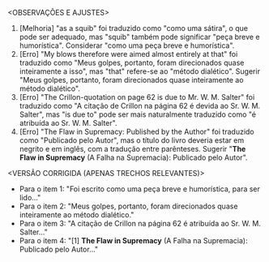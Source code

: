 <OBSERVAÇÕES E AJUSTES>
1. [Melhoria] "as a squib" foi traduzido como "como uma sátira", o que pode ser adequado, mas "squib" também pode significar "peça breve e humorística". Considerar "como uma peça breve e humorística".
2. [Erro] "My blows therefore were aimed almost entirely at that" foi traduzido como "Meus golpes, portanto, foram direcionados quase inteiramente a isso", mas "that" refere-se ao "método dialético". Sugerir "Meus golpes, portanto, foram direcionados quase inteiramente ao método dialético".
3. [Erro] "The Crillon-quotation on page 62 is due to Mr. W. M. Salter" foi traduzido como "A citação de Crillon na página 62 é devida ao Sr. W. M. Salter", mas "is due to" pode ser mais naturalmente traduzido como "é atribuída ao Sr. W. M. Salter".
4. [Erro] "The Flaw in Supremacy: Published by the Author" foi traduzido como "Publicado pelo Autor", mas o título do livro deveria estar em negrito e em inglês, com a tradução entre parênteses. Sugerir "**The Flaw in Supremacy** (A Falha na Supremacia): Publicado pelo Autor".

<VERSÃO CORRIGIDA (APENAS TRECHOS RELEVANTES)>
- Para o item 1: "Foi escrito como uma peça breve e humorística, para ser lido..."
- Para o item 2: "Meus golpes, portanto, foram direcionados quase inteiramente ao método dialético."
- Para o item 3: "A citação de Crillon na página 62 é atribuída ao Sr. W. M. Salter..."
- Para o item 4: "[1] **The Flaw in Supremacy** (A Falha na Supremacia): Publicado pelo Autor..."